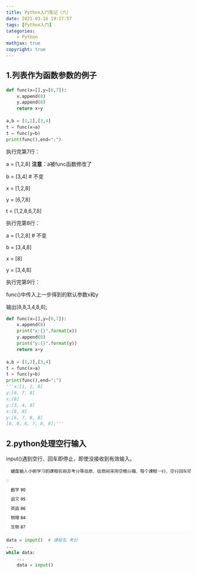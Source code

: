 ```yaml
---
title: Python入门笔记（六）
date: 2021-03-16 19:17:57
tags: [Python入门]
categories: 
	- Python
mathjax: true
copyright: true
---
```


## 1.列表作为函数参数的例子

<!--more-->

```python
def func(x=[],y=[6,7]):
    x.append(8)
    y.append(8)
    return x+y

a,b = [1,2],[3,4]
t = func(x=a)
t = func(y=b)
print(func(),end=";")
```

执行完第7行：

a = [1,2,8] **注意**：a被func函数修改了

b = [3,4] # 不变

x = [1,2,8]

y = [6,7,8]

t = [1,2,8,6,7,8]

执行完第8行：

a = [1,2,8] # 不变

b = [3,4,8]

x = [8] 

y = [3,4,8]

执行完第9行：

func()中传入上一步得到的默认参数x和y

输出[8,8,3,4,8,8];

```python
def func(x=[],y=[6,7]):
    x.append(8)
    print("x:{}".format(x))
    y.append(8)
    print("y:{}".format(y))
    return x+y

a,b = [1,2],[3,4]
t = func(x=a)
t = func(y=b)
print(func(),end=";")
'''x:[1, 2, 8]
y:[6, 7, 8]
x:[8]
y:[3, 4, 8]
x:[8, 8]
y:[6, 7, 8, 8]
[8, 8, 6, 7, 8, 8];'''
```

## 2.python处理空行输入

input()遇到空行、回车即停止，即使没接收到有效输入。

![image-20210317205917723](Python入门笔记（六）/image-20210317205917723.png)

```python
data = input()  # 课程名 考分
...  
while data:
    ...
    data = input()
```

